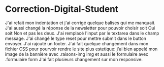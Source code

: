 # Correction-Digital-Student

J'ai refait mon indentation et j'ai corrigé quelque balises qui me manquait.
J'ai aussi changé la réponse de la newsletter pour pouvoir choisir soit Oui soit Non et pas les deux.
J'ai remplacé l'input par le textarea dans le champ message.
J'ai changé le type reset pour mettre submit dans le button envoyer.
J'ai rajouté un footer.
J'ai fait quelque changement dans mon fichier CSS pour pourvoir rendre le site plus estetique: j'ai bien appelé mon image de la bannière avec .raisons-img img et aussi le formulaire avec .formulaire form
J'ai fait plusieurs changement sur mon responsive.